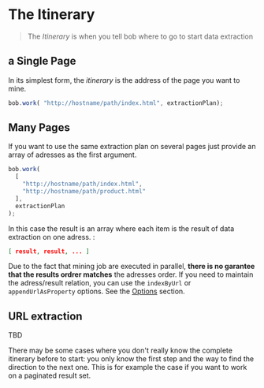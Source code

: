 

# The Itinerary

> The *Itinerary* is when you tell bob where to go to start data extraction

## a Single Page

In its simplest form, the *itinerary* is the address of the page you want to mine.

```js
bob.work( "http://hostname/path/index.html", extractionPlan);
```

## Many Pages

If you want to use the same extraction plan on several pages just provide an array of adresses as the first argument.

```js
bob.work(
  [
    "http://hostname/path/index.html",
    "http://hostname/path/product.html"
  ],
  extractionPlan
);
```

In this case the result is an array where each item is the result of data extraction on one adress.  :

```json
[ result, result, ... ]
```

Due to the fact that mining job are executed in parallel, **there is no garantee that the results ordrer matches** the adresses order. If you need to maintain the adress/result relation, you can use the `indexByUrl` or `appendUrlAsProperty` options. See the [Options](./options.md) section.

## URL extraction

TBD

There may be some cases where you don't really know the complete itinerary before to start: you only know the first step and the way to find the direction to the next one. This is for example the case if you want to work on a paginated result set.

